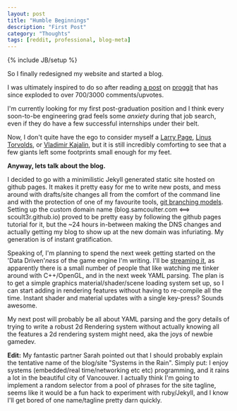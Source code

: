 ```yaml
---
layout: post
title: "Humble Beginnings"
description: "First Post"
category: "Thoughts"
tags: [reddit, professional, blog-meta]
---
```

{% include JB/setup %}

So I finally redesigned my website and started a blog. 

I was ultimately inspired to do so after reading [a post](http://www.reddit.com/r/programming/comments/2lyeqc/larry_pages_java_question_1996_every_journey/) on [proggit](http://www.reddit.com/r/programming) that has since exploded to over 700/3000 comments/upvotes. 

I'm currently looking for my first post-graduation position and I think every soon-to-be engineering grad feels some *anxiety* during that job search, even if they do have a few successful internships under their belt.

<!--more-->

Now, I don't quite have the ego to consider myself a [Larry Page](https://groups.google.com/forum/#!msg/comp.lang.java/aSPAJO05LIU/ushhUIQQ-ogJ), [Linus Torvolds](https://groups.google.com/forum/#!msg/comp.os.minix/dlNtH7RRrGA/SwRavCzVE7gJ), or [Vladimir Kajalin](https://groups.google.com/forum/m/#!topic/comp.graphics.api.opengl/_MslsWO7LL0), but it is still incredibly comforting to see that a few giants left some footprints small enough for my feet.


**Anyway, lets talk about the blog.**

I decided to go with a minimilistic Jekyll generated static site hosted on github pages. It makes it pretty easy for me to write new posts, and mess around with drafts/site changes all from the comfort of the command line and with the protection of one of my favourite tools, [git branching models](http://nvie.com/posts/a-successful-git-branching-model/). Setting up the custom domain name (blog.samcoulter.com <==> scoult3r.github.io) proved to be pretty easy by following the github pages tutorial for it, but the ~24 hours in-between making the DNS changes and actually getting my blog to show up at the new domain was infuriating. My generation is of instant gratification. 

Speaking of, I'm planning to spend the next week getting started on the 'Data Driven'*ness* of the game engine I'm writing. I'll be [streaming it](http://www.twitch.tv/akzever), as apparently there is a small number of people that like watching me tinker around with C++/OpenGL, and in the next week YAML parsing. The plan is to get a simple graphics material/shader/scene loading system set up, so I can start adding in rendering features without having to re-compile all the time. Instant shader and material updates with a single key-press? Sounds awesome.

My next post will probably be all about YAML parsing and the gory details of trying to write a robust 2d Rendering system without actually knowing all the features a 2d rendering system might need, aka the joys of newbie gamedev.

**Edit:** My fantastic partner Sarah pointed out that I should probably explain the tentative name of the blog/site "Systems in the Rain". Simply put: I enjoy systems (embedded/real time/networking etc etc) programming, and it rains a lot in the beautiful city of Vancouver. I actually think I'm going to implement a random selector from a pool of phrases for the site tagline, seems like it would be a fun hack to experiment with ruby/Jekyll, and I know I'll get bored of one name/tagline pretty darn quickly.
